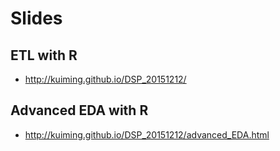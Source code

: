 # Slides


## ETL with R
- http://kuiming.github.io/DSP_20151212/

## Advanced EDA with R
- http://kuiming.github.io/DSP_20151212/advanced_EDA.html
